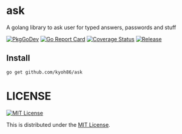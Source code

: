 # ask

A golang library to ask user for typed answers, passwords and stuff

[![PkgGoDev](https://pkg.go.dev/badge/kyoh86/ask)](https://pkg.go.dev/kyoh86/ask)
[![Go Report Card](https://goreportcard.com/badge/github.com/kyoh86/ask)](https://goreportcard.com/report/github.com/kyoh86/ask)
[![Coverage Status](https://img.shields.io/codecov/c/github/kyoh86/ask.svg)](https://codecov.io/gh/kyoh86/ask)
[![Release](https://github.com/kyoh86/ask/workflows/Release/badge.svg)](https://github.com/kyoh86/ask/releases)

## Install

```
go get github.com/kyoh86/ask
```

# LICENSE

[![MIT License](http://img.shields.io/badge/license-MIT-blue.svg)](http://www.opensource.org/licenses/MIT)

This is distributed under the [MIT License](http://www.opensource.org/licenses/MIT).

